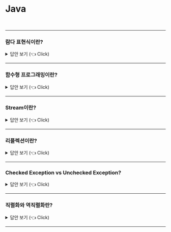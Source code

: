 # Java
<br>

-----------------------

### 람다 표현식이란?

<details>
   <summary> 답안 보기 (👈 Click)</summary>
<br />

-----------------------
+ 람다 표현식은 메서드를 하나의 식으로 표현한 것을 의미합니다. 
  람다 표현식은 함수형 프로그래밍의 특징을 갖고 있습니다.  
  람다 표현식의 장점은 불필요한 코드를 줄여주고, 가독성을 높여준다는 점입니다. 
</details>


-----------------------

### 함수형 프로그래밍이란?

<details>
   <summary> 답안 보기 (👈 Click)</summary>
<br />

-----------------------
+ 
</details>

-----------------------
### Stream이란?

<details>
   <summary> 답안 보기 (👈 Click)</summary>
<br />

-----------------------
+ 
</details>

-----------------------

### 리플렉션이란?

<details>
   <summary> 답안 보기 (👈 Click)</summary>
<br />

+ 구체적인 클래스 타입을 모르더라도, 해당 클래스의 정보에 접근할 수 있게 해주는 자바 API입니다. <br> 
  자바에서 코드가 JVM에 의해 컴파일되면, Method Area에 저장되는데, <br> 
  리플렉션 API는 클래스명만 알면 Method Area에서 해당 클래스에 대한 정보를 가져옵니다. 
</details>

-----------------------
### Checked Exception vs Unchecked Exception?

<details>
   <summary> 답안 보기 (👈 Click)</summary>
<br />

-----------------------
+ 
</details>


-----------------------

### 직렬화와 역직렬화란?

<details>
   <summary> 답안 보기 (👈 Click)</summary>
<br />
+ 직렬화란 객체를 바이트 스트림(byte stream)으로 인코딩(encoding)하는 것을 의미합니다. 
  역직렬화란 바이트 스트림을 객체로 복원하는 것을 의미합니다. 

</details>


-----------------------

